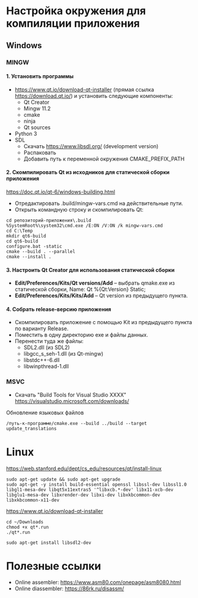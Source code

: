 # Настройка окружения для компиляции приложения

## Windows

### MINGW

#### 1. Установить программы
* https://www.qt.io/download-qt-installer (прямая ссылка https://download.qt.io/) и установить следующие компоненты:
    * Qt Creator
    * Mingw 11.2
    * cmake
    * ninja
    * Qt sources
* Python 3
* SDL
    * Скачать https://www.libsdl.org/ (development version)
    * Распаковать
    * Добавить путь к переменной окружения CMAKE_PREFIX_PATH

#### 2. Скомпилировать Qt из исходников для статической сборки приложения

https://doc.qt.io/qt-6/windows-building.html

* Отредактировать .build/mingw-vars.cmd на действительные пути.
* Открыть командную строку и скомпилировать Qt: 

~~~
cd репозиторий-приложения\.build
%SystemRoot%\system32\cmd.exe /E:ON /V:ON /k mingw-vars.cmd
cd C:\Temp
mkdir qt6-build
cd qt6-build
configure.bat -static
cmake --build . --parallel
cmake --install .
~~~

#### 3. Настроить Qt Creator для использования статической сборки
* __Edit/Preferences/Kits/Qt versions/Add__ &ndash; выбрать qmake.exe из статической сборки, Name: Qt %{Qt:Version} Static;
* __Edit/Preferences/Kits/Kits/Add__ &ndash; Qt version из предыдущего пункта.

#### 4. Собрать release-версию приложения
* Скомпилировать приложение с помощью Kit из предыдущего пункта по варианту Release.
* Поместить в одну директорию exe и файлы данных.
* Перенести туда же файлы:
    * SDL2.dll (из SDL2)
    * libgcc_s_seh-1.dll (из Qt-mingw)
    * libstdc++-6.dll
    * libwinpthread-1.dll

### MSVC
* Скачать "Build Tools for Visual Studio XXXX" https://visualstudio.microsoft.com/downloads/

Обновление языковых файлов
~~~
/путь-к-программе/cmake.exe --build ../build --target update_translations
~~~

# Linux

https://web.stanford.edu/dept/cs_edu/resources/qt/install-linux

~~~
sudo apt-get update && sudo apt-get upgrade
sudo apt-get -y install build-essential openssl libssl-dev libssl1.0 libgl1-mesa-dev libqt5x11extras5 '^libxcb.*-dev' libx11-xcb-dev libglu1-mesa-dev libxrender-dev libxi-dev libxkbcommon-dev libxkbcommon-x11-dev
~~~

https://www.qt.io/download-qt-installer

~~~
cd ~/Downloads
chmod +x qt*.run
./qt*.run

sudo apt-get install libsdl2-dev
~~~


# Полезные ссылки

* Online assembler: https://www.asm80.com/onepage/asm8080.html
* Online diassembler: https://86rk.ru/disassm/